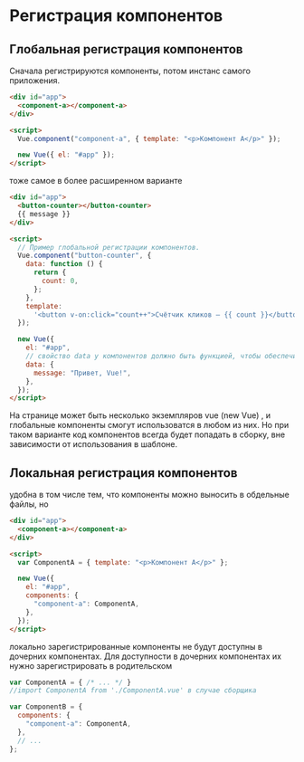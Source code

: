 # Регистрация компонентов

## Глобальная регистрация компонентов

Сначала регистрируются компоненты, потом инстанс самого приложения.

```html
<div id="app">
  <component-a></component-a>
</div>

<script>
  Vue.component("component-a", { template: "<p>Компонент А</p>" });

  new Vue({ el: "#app" });
</script>
```

тоже самое в более расширенном варианте

```html
<div id="app">
  <button-counter></button-counter>
  {{ message }}
</div>

<script>
  // Пример глобальной регистрации компонентов.
  Vue.component("button-counter", {
    data: function () {
      return {
        count: 0,
      };
    },
    template:
      '<button v-on:click="count++">Счётчик кликов — {{ count }}</button>',
  });

  new Vue({
    el: "#app",
    // свойство data у компонентов должно быть функцией, чтобы обеспечить независимую работу разных экземпляров одного компонента на странице.
    data: {
      message: "Привет, Vue!",
    },
  });
</script>
```

На странице может быть несколько экземпляров vue (new Vue) , и глобальные компоненты смогут использоватся в любом из них.
Но при таком варианте код компонентов всегда будет попадать в сборку, вне зависимости от использования в шаблоне.

## Локальная регистрация компонентов

удобна в том числе тем, что компоненты можно выносить в обдельные файлы, но

```html
<div id="app">
  <component-a></component-a>
</div>

<script>
  var ComponentA = { template: "<p>Компонент A</p>" };

  new Vue({
    el: "#app",
    components: {
      "component-a": ComponentA,
    },
  });
</script>
```

локально зарегистрированные компоненты не будут доступны в дочерних компонентах. Для доступности в дочерних компонентах
их нужно зарегистрировать в родительском

```js
var ComponentA = { /* ... */ }
//import ComponentA from './ComponentA.vue' в случае сборщика

var ComponentB = {
  components: {
    "component-a": ComponentA,
  },
  // ...
};
```
